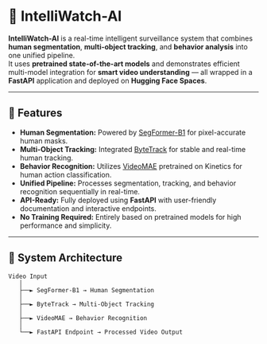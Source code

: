 # 🧠 IntelliWatch-AI

**IntelliWatch-AI** is a real-time intelligent surveillance system that combines **human segmentation**, **multi-object tracking**, and **behavior analysis** into one unified pipeline.  
It uses **pretrained state-of-the-art models** and demonstrates efficient multi-model integration for **smart video understanding** — all wrapped in a **FastAPI** application and deployed on **Hugging Face Spaces**.

---

## 🚀 Features

- **Human Segmentation:** Powered by [SegFormer-B1](https://huggingface.co/nvidia/segformer-b1-finetuned-ade-512-512) for pixel-accurate human masks.  
- **Multi-Object Tracking:** Integrated [ByteTrack](https://github.com/ifzhang/ByteTrack) for stable and real-time human tracking.  
- **Behavior Recognition:** Utilizes [VideoMAE](https://huggingface.co/MCG-NJU/videomae-base) pretrained on Kinetics for human action classification.  
- **Unified Pipeline:** Processes segmentation, tracking, and behavior recognition sequentially in real-time.  
- **API-Ready:** Fully deployed using **FastAPI** with user-friendly documentation and interactive endpoints.  
- **No Training Required:** Entirely based on pretrained models for high performance and simplicity.  

---

## 🧩 System Architecture

```text
Video Input
   │
   ├──► SegFormer-B1 → Human Segmentation
   │
   ├──► ByteTrack → Multi-Object Tracking
   │
   ├──► VideoMAE → Behavior Recognition
   │
   └──► FastAPI Endpoint → Processed Video Output

